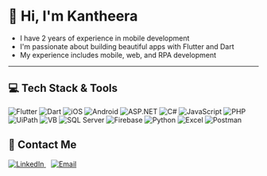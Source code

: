 # 👋 Hi, I'm Kantheera
- I have 2 years of experience in mobile development
- I'm passionate about building beautiful apps with Flutter and Dart
- My experience includes mobile, web, and RPA development
---

## 💻 Tech Stack & Tools
![Flutter](https://img.shields.io/badge/-Flutter-02569B?logo=flutter&logoColor=white)
![Dart](https://img.shields.io/badge/-Dart-0175C2?logo=dart&logoColor=white)
![iOS](https://img.shields.io/badge/-iOS-000000?logo=apple&logoColor=white)
![Android](https://img.shields.io/badge/-Android-3DDC84?logo=android&logoColor=white)
![ASP.NET](https://img.shields.io/badge/-ASP.NET-512BD4?logo=dotnet&logoColor=white)
![C#](https://img.shields.io/badge/-C%23-239120?logo=c-sharp&logoColor=white)
![JavaScript](https://img.shields.io/badge/-JavaScript-F7DF1E?logo=javascript&logoColor=black)
![PHP](https://img.shields.io/badge/-PHP-777BB4?logo=php&logoColor=white)
![UiPath](https://img.shields.io/badge/-UiPath-0066FF?logo=uipath&logoColor=white)
![VB](https://img.shields.io/badge/-Visual%20Basic-5C2D91?logo=visual-studio&logoColor=white)
![SQL Server](https://img.shields.io/badge/-SQL%20Server-CC2927?logo=microsoft-sql-server&logoColor=white)
![Firebase](https://img.shields.io/badge/-Firebase-FFCA28?logo=firebase&logoColor=black)
![Python](https://img.shields.io/badge/-Python-3776AB?logo=python&logoColor=white)
![Excel](https://img.shields.io/badge/-Excel-217346?logo=microsoft-excel&logoColor=white)
![Postman](https://img.shields.io/badge/-Postman-FF6C37?logo=postman&logoColor=white)

## 🤝 Contact Me

<p>
  <a href="https://www.linkedin.com/in/kantheera-meepan-4628891a3" target="_blank" style="margin-right: 10px;">
    <img src="https://img.shields.io/badge/-LinkedIn-0077B5?style=flat-square&logo=linkedin&logoColor=white" alt="LinkedIn"/>
  </a>
  <a href="mailto:kantheeraoil@gmail.com?" target="_blank" style="margin-right: 10px;">
    <img src="https://img.shields.io/badge/-Email-D14836?style=flat-square&logo=gmail&logoColor=white" alt="Email"/>
  </a>
</p>

